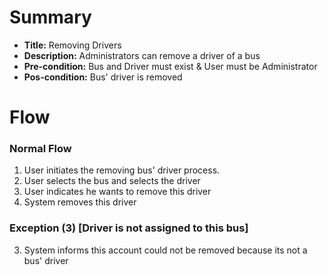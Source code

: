 # Summary

- **Title:** Removing Drivers
- **Description:** Administrators can remove a driver of a bus
- **Pre-condition:** Bus and Driver must exist & User must be Administrator
- **Pos-condition:** Bus' driver is removed

# Flow

### Normal Flow

1. User initiates the removing bus' driver process.
2. User selects the bus and selects the driver
3. User indicates he wants to remove this driver
4. System removes this driver

### Exception (3) [Driver is not assigned to this bus]

3. System informs this account could not be removed because its not a bus' driver

